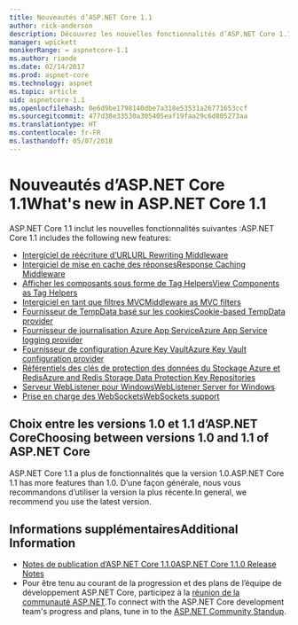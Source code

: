 ```yaml
---
title: Nouveautés d’ASP.NET Core 1.1
author: rick-anderson
description: Découvrez les nouvelles fonctionnalités d’ASP.NET Core 1.1.
manager: wpickett
monikerRange: = aspnetcore-1.1
ms.author: riande
ms.date: 02/14/2017
ms.prod: aspnet-core
ms.technology: aspnet
ms.topic: article
uid: aspnetcore-1.1
ms.openlocfilehash: 0e6d9be1798140dbe7a318e53531a26771653ccf
ms.sourcegitcommit: 477d38e33530a305405eaf19faa29c6d805273aa
ms.translationtype: HT
ms.contentlocale: fr-FR
ms.lasthandoff: 05/07/2018
---
```

# <a name="whats-new-in-aspnet-core-11"></a><span data-ttu-id="a8bde-103">Nouveautés d’ASP.NET Core 1.1</span><span class="sxs-lookup"><span data-stu-id="a8bde-103">What's new in ASP.NET Core 1.1</span></span>

<span data-ttu-id="a8bde-104">ASP.NET Core 1.1 inclut les nouvelles fonctionnalités suivantes :</span><span class="sxs-lookup"><span data-stu-id="a8bde-104">ASP.NET Core 1.1 includes the following new features:</span></span>

- [<span data-ttu-id="a8bde-105">Intergiciel de réécriture d’URL</span><span class="sxs-lookup"><span data-stu-id="a8bde-105">URL Rewriting Middleware</span></span>](xref:fundamentals/url-rewriting)
- [<span data-ttu-id="a8bde-106">Intergiciel de mise en cache des réponses</span><span class="sxs-lookup"><span data-stu-id="a8bde-106">Response Caching Middleware</span></span>](xref:performance/caching/middleware)
- [<span data-ttu-id="a8bde-107">Afficher les composants sous forme de Tag Helpers</span><span class="sxs-lookup"><span data-stu-id="a8bde-107">View Components as Tag Helpers</span></span>](xref:mvc/views/view-components#invoking-a-view-component-as-a-tag-helper)
- [<span data-ttu-id="a8bde-108">Intergiciel en tant que filtres MVC</span><span class="sxs-lookup"><span data-stu-id="a8bde-108">Middleware as MVC filters</span></span>](xref:mvc/controllers/filters#using-middleware-in-the-filter-pipeline)
- [<span data-ttu-id="a8bde-109">Fournisseur de TempData basé sur les cookies</span><span class="sxs-lookup"><span data-stu-id="a8bde-109">Cookie-based TempData provider</span></span>](xref:fundamentals/app-state#tempdata)
- [<span data-ttu-id="a8bde-110">Fournisseur de journalisation Azure App Service</span><span class="sxs-lookup"><span data-stu-id="a8bde-110">Azure App Service logging provider</span></span>](xref:fundamentals/logging/index#appservice)
- [<span data-ttu-id="a8bde-111">Fournisseur de configuration Azure Key Vault</span><span class="sxs-lookup"><span data-stu-id="a8bde-111">Azure Key Vault configuration provider</span></span>](xref:security/key-vault-configuration)
- [<span data-ttu-id="a8bde-112">Référentiels des clés de protection des données du Stockage Azure et Redis</span><span class="sxs-lookup"><span data-stu-id="a8bde-112">Azure and Redis Storage Data Protection Key Repositories</span></span>](xref:security/data-protection/implementation/key-storage-providers#azure-and-redis)
- [<span data-ttu-id="a8bde-113">Serveur WebListener pour Windows</span><span class="sxs-lookup"><span data-stu-id="a8bde-113">WebListener Server for Windows</span></span>](xref:fundamentals/servers/weblistener)
- [<span data-ttu-id="a8bde-114">Prise en charge des WebSockets</span><span class="sxs-lookup"><span data-stu-id="a8bde-114">WebSockets support</span></span>](xref:fundamentals/websockets)

## <a name="choosing-between-versions-10-and-11-of-aspnet-core"></a><span data-ttu-id="a8bde-115">Choix entre les versions 1.0 et 1.1 d’ASP.NET Core</span><span class="sxs-lookup"><span data-stu-id="a8bde-115">Choosing between versions 1.0 and 1.1 of ASP.NET Core</span></span>

<span data-ttu-id="a8bde-116">ASP.NET Core 1.1 a plus de fonctionnalités que la version 1.0.</span><span class="sxs-lookup"><span data-stu-id="a8bde-116">ASP.NET Core 1.1 has more features than 1.0.</span></span> <span data-ttu-id="a8bde-117">D’une façon générale, nous vous recommandons d’utiliser la version la plus récente.</span><span class="sxs-lookup"><span data-stu-id="a8bde-117">In general, we recommend you use the latest version.</span></span>

## <a name="additional-information"></a><span data-ttu-id="a8bde-118">Informations supplémentaires</span><span class="sxs-lookup"><span data-stu-id="a8bde-118">Additional Information</span></span>

- [<span data-ttu-id="a8bde-119">Notes de publication d’ASP.NET Core 1.1.0</span><span class="sxs-lookup"><span data-stu-id="a8bde-119">ASP.NET Core 1.1.0 Release Notes</span></span>](https://github.com/aspnet/Home/releases/tag/1.1.0)
- <span data-ttu-id="a8bde-120">Pour être tenu au courant de la progression et des plans de l’équipe de développement ASP.NET Core, participez à la [réunion de la communauté ASP.NET](https://live.asp.net/).</span><span class="sxs-lookup"><span data-stu-id="a8bde-120">To connect with the ASP.NET Core development team's progress and plans, tune in to the [ASP.NET Community Standup](https://live.asp.net/).</span></span>
